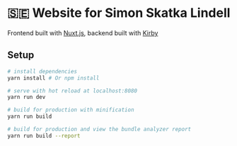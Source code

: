 # 🇸🇪 Website for Simon Skatka Lindell

Frontend built with [Nuxt.js](https://github.com/nuxt/nuxt.js), backend built with [Kirby](https://getkirby.com/)

## Setup

``` bash
# install dependencies
yarn install # Or npm install

# serve with hot reload at localhost:8080
yarn run dev

# build for production with minification
yarn run build

# build for production and view the bundle analyzer report
yarn run build --report

```
